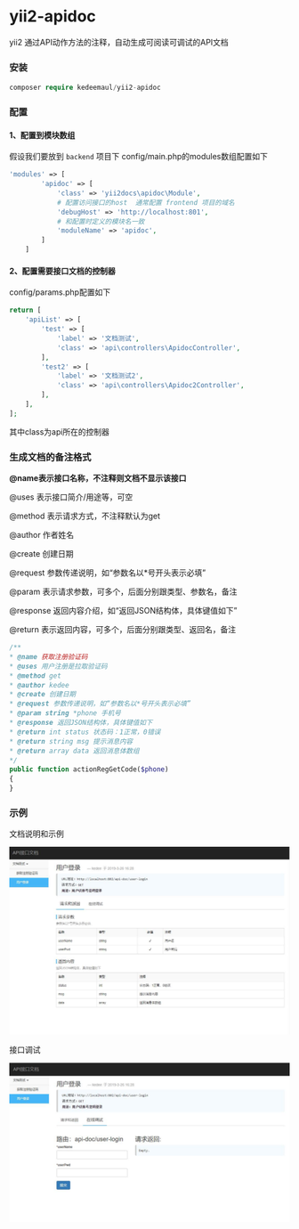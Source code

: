 # yii2-apidoc
yii2 通过API动作方法的注释，自动生成可阅读可调试的API文档

### 安装  
```php
composer require kedeemaul/yii2-apidoc
```
### 配置  
#### 1、配置到模块数组  
假设我们要放到 `backend` 项目下 
config/main.php的modules数组配置如下
 
```php
'modules' => [
        'apidoc' => [
            'class' => 'yii2docs\apidoc\Module',
            # 配置访问接口的host  通常配置 frontend 项目的域名
            'debugHost' => 'http://localhost:801',
            # 和配置时定义的模块名一致
            'moduleName' => 'apidoc',
        ]
    ]
```
<!-- more -->
#### 2、配置需要接口文档的控制器    
config/params.php配置如下

```php
return [
	'apiList' => [
		'test' => [
			'label' => '文档测试',
			'class' => 'api\controllers\ApidocController',
		],
		'test2' => [
			'label' => '文档测试2',
			'class' => 'api\controllers\Apidoc2Controller',
		],
	],
];
```
其中class为api所在的控制器


### 生成文档的备注格式   

**@name表示接口名称，不注释则文档不显示该接口**

@uses 表示接口简介/用途等，可空

@method 表示请求方式，不注释默认为get

@author 作者姓名

@create 创建日期

@request 参数传递说明，如“参数名以*号开头表示必填”

@param 表示请求参数，可多个，后面分别跟类型、参数名，备注

@response 返回内容介绍，如“返回JSON结构体，具体键值如下”

@return 表示返回内容，可多个，后面分别跟类型、返回名，备注

```php
/**
* @name 获取注册验证码
* @uses 用户注册是拉取验证码
* @method get
* @author kedee
* @create 创建日期
* @request 参数传递说明，如“参数名以*号开头表示必填”
* @param string *phone 手机号
* @response 返回JSON结构体，具体键值如下
* @return int status 状态码：1正常，0错误
* @return string msg 提示消息内容
* @return array data 返回消息体数组
*/
public function actionRegGetCode($phone)
{
}
```
 

### 示例  

文档说明和示例  

![apidoc0](https://raw.githubusercontent.com/kedeemaul/githubs/master/apidoc0.jpg) 

接口调试

![apidoc1](https://raw.githubusercontent.com/kedeemaul/githubs/master/apidoc1.jpg)

